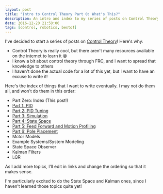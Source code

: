 ```yaml
---
layout: post
title: "Intro to Control Theory Part 0: What's This?"
description: An intro and index to my series of posts on Control Theory.
date: 2016-12-20 21:50:00
tags: [control, robotics, bestof]
---
```

I've decided to start a series of posts on [Control Theory](https://en.wikipedia.org/wiki/Control_theory)! Here's why:

* Control Theory is really cool, but there aren't many resources available on the internet to learn it 😢
* I know a bit about control theory through FRC, and I want to spread that knowledge to others
* I haven't done the actual code for a lot of this yet, but I want to have an excuse to write it!

Here's the index of things that I want to write eventually. I may not do them all, and won't do them in this order:

* Part Zero: Index (This post!)
* [Part 1: PID](/posts/intro-to-control-part-one-pid)
* [Part 2: PID Tuning](/posts/intro-to-control-part-two-pid-tuning)
* [Part 3: Simulation](/posts/intro-to-control-part-three-simulation)
* [Part 4: State Space](/posts/intro-to-control-part-four-state-space)
* [Part 5: Feed Forward and Motion Profiling](/posts/intro-to-control-part-five-feedforward-motion-profiling)
* [Part 6: Pole Placement](/posts/intro-to-control-part-six-pole-placement)
* Motor Models
* Example Systems/System Modeling
* State Space Observer
* Kalman Filters
* LQR

As I add more topics, I'll edit in links and change the ordering so that it makes sense.

I'm particularly excited to do the State Space and Kalman ones, since I haven't learned those topics quite yet!
